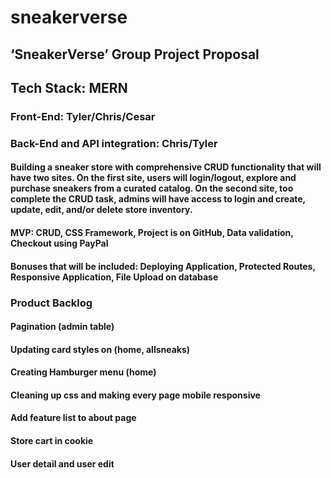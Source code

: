 # sneakerverse

## ‘SneakerVerse’ Group Project Proposal

## Tech Stack: MERN

### Front-End: Tyler/Chris/Cesar

### Back-End and API integration: Chris/Tyler

#### Building a sneaker store with comprehensive CRUD functionality that will have two sites. On the first site, users will login/logout, explore and purchase sneakers from a curated catalog. On the second site, too complete the CRUD task, admins will have access to login and create, update, edit, and/or delete store inventory.

#### MVP: CRUD, CSS Framework, Project is on GitHub, Data validation, Checkout using PayPal

#### Bonuses that will be included: Deploying Application, Protected Routes, Responsive Application, File Upload on database

### Product Backlog 
#### Pagination (admin table)
#### Updating card styles on (home, allsneaks)
#### Creating Hamburger menu (home)
#### Cleaning up css and making every page mobile responsive
#### Add feature list to about page
#### Store cart in cookie
#### User detail and user edit
